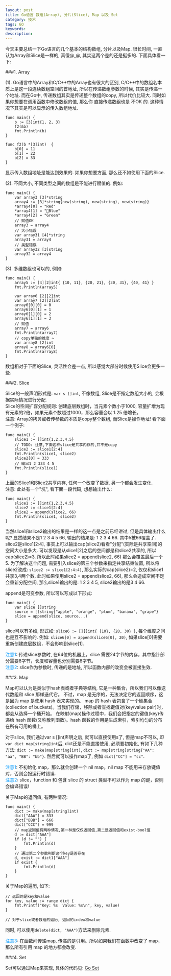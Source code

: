 ```yaml
---
layout: post
title: Go语言 数组(Array), 分片(Slice), Map 以及 Set
category: 技术
tags: GO
keywords:
description:
---
```


今天主要总结一下Go语言的几个基本的结构数组, 分片以及Map.
很长时间, 一直认为Array和Slice是一样的, 真傻@_@, 其实这两个差的还是挺多的.
下面具体看一下:

###1. Array

(1). Go语言中的Array和C/C++中的Array也有很大的区别, C/C++中的数组名本质上是这一段连续数组空间的首地址, 所以在传递数组参数的时候,
其实是传递一个地址. 而在Go中, 传递数组其实是传递整个数组的copy, 所以代价比较大. 同时如果你想要在调用函数中修改数组的值, 那么你
直接传递数组也是 不OK 的. 这种情况下其实是可以显示的传入数组地址.

```
func main() {
    b := [3]int{1, 2, 3}
    f2(&b)
    fmt.Println(b)
}

func f2(b *[3]int)  {
	b[0] = 11
	b[1] = 22
	b[2] = 33
}
```

显示传入数组地址是能达到效果的. 如果你想要方面, 那么还不如使用下面的Slice. <br>

(2). 不同大小, 不同类型之间的数组是不能进行赋值的. 例如:

```
func main() {
	var array3 [3]*string
	array4 := [3]*string{new(string), new(string), new(string)}
	*array4[0] = "Red"
	*array4[1] = "Blue"
	*array4[2] = "Green"
    // 赋值OK
	array3 = array4
	// 大小错误
	var array31 [4]*string
	array31 = array4
	// 类型错误
	var array32 [3]string
	array32 = array4
}
```

(3). 多维数组也可以的, 例如:

```
func main() {
	array5 := [4][2]int{ {10, 11}, {20, 21}, {30, 31}, {40, 41} }
	fmt.Println(array5)

	var array6 [2][2]int
	var array7 [2][2]int
	array6[0][0] = 0
	array6[0][1] = 1
	array6[1][0] = 2
	array6[1][1] = 3
	// 赋值
	array7 = array6
	fmt.Println(array7)
	// copy单独的维度 ~
	var array8 [2]int
	array8 = array6[0]
	fmt.Println(array8)
}
```

数组相对于下面的Slice, 灵活性会差一点, 所以感觉大部分时候使用Slice会更多一些. <br>

###2. Slice

Slice的一般声明形式是: ```var s []int```, 不像数组, Slice是不指定数组大小的, 会根据实际情况进行分配. <br>
Slice的空间扩容分配规则: 创建底层数组时，当元素个数小于1000, 容量扩增为现有元素的2倍，如果元素个数超过1000，那么容量会以 1.25 倍增长。 <br>
注意: Array的拷贝或者传参数的本质是copy整个数组, 而Slice是操作地址! 看下面一个例子:

```
func main() {
	slice1 := []int{1,2,3,4,5}
	// TODO: 注意,下面这种slice是共享内存的,并不是copy
	slice2 := slice1[2:4]
	fmt.Println(slice1, slice2)
	slice2[0] = 333
	// 输出1 2 333 4 5
	fmt.Println(slice1)
}
```
上面的Slice1和Slice2共享内存, 任何一个改变了数据, 另一个都会发生变化. <br>
注意: 此处有一个"坑", 看下面一段代码, 想想输出什么:

```
func main() {
	slice1 := []int{1,2,3,4,5}
	slice2 := slice1[2:4]
	slice2 = append(slice2, 66)
    fmt.Println(slice1, slice2)
}
```
当然slice1和slice2输出的结果是一样的这一点是之前已经讲过, 但是具体输出什么呢?
显然结果不是1 2 3 4 5 66, 输出的结果是: 1 2 3 4 66. 其中5被66覆盖了.
slice2是slice1[2:4], 事实上可以输出cap(slice2)看看"分配"(实际是共享空间)的空间大小是多大.
可以发现是从slice1[2]之后的空间都是和slice2共享的, 所以cap(slice2)=3. 所以此时如果slice2 = append(slice2, 66)
那么会覆盖最后一个5. 为了解决这个问题, 需要引入slice的第三个参数来指定共享结束位置, 所以将slice2改成:
```slice2 := slice1[2:4:4]```, 那么实际的cap(slice2)=2, 仅仅和slice1共享3,4两个数. 此时如果使用slice2 = append(slice2, 66),
那么会造成空间不足会重新分配空间, 那么slice1输出的是: 1 2 3 4 5, slice2输出的是3 4 66.<br>

append是可变参数, 所以可以写成以下形式:

```
func main() {
    var slice []string
	source = []string{"apple", "orange", "plum", "banana", "grape"}
	slice = append(slice, source...)
}
```

slice可以有多维, 形式如: ```slice6 := [][]int{ {10}, {20, 30} }```, 每个维度之间也是互不影响的.
例如: ```slice6[0] = append(slice6[0], 20)```, 如果slice[0]需要重新创建底层数组，不会影响到slice[1]. <br>


<font color=#0099ff>注意1</font>: 传递slice参数时, 在64位的机器上，slice 需要24字节的内存，其中指针部分需要8字节，长度和容量也分别需要8字节。<br>
<font color=#0099ff>注意2</font>: slice作为参数时, 传递的是地址, 所以函数内部的改变会被直接生效.


###3. Map


Map可以认为是类似于hash表或者字典等结构, 它是一种集合，所以我们可以像迭代数组和 slice 那样迭代它。
不过，map 是无序的，无法决定它的返回顺序，这是因为 map 是使用 hash 表来实现的。
map 的 hash 表包含了一个桶集合(collection of buckets)。当我们存储，移除或者查找键值对(key/value pair)时，都会从选择一个桶开始。
在映射(map)操作过程中，我们会把指定的键值(key)传递给 hash 函数(又称散列函数)。hash 函数的作用是生成索引，索引均匀的分布在所有可用的桶上。
<br>

对于slice, 我们通过var s []int声明之后, 就可以直接使用s了, 但是map不可以, 即```var dict map[string]int```后, dict还是不能直接使用,
必须要初始化, 有如下几种方法: ```dict := make(map[string]int)```, ```dict := map[string]string{"AA": "aa", "BB": "bb"}```.
然后就可以操作map了, 例如 ```dict["CC"] = "cc"```.<br>

<font color=#0099ff>注意1</font>: 不初始化 map，那么就会创建一个 nil map。nil map 不能用来存放键值对，否则会报运行时错误.<br>
<font color=#0099ff>注意2</font>: slice，function 和 包含 slice 的 struct 类型不可以作为 map 的键，否则会编译错误! <br>

关于Map的返回值, 有两种情况:

```
func main() {
	dict := make(map[string]int)
	dict["AAA"] = 333
	dict["BBB"] = 666
	dict["CCC"] = 999
	// map返回值有两种情况,第一种是仅仅返回值,第二是返回值和exist-bool值
	d := dict["AAA"]
	if (d != "") {
		fmt.Println(d)
	}
	// 通过第二个参数判断这个key是否存在
	d, exist := dict1["AAA"]
	if exist {
		fmt.Println(d)
	}
}
```

关于Map的遍历, 如下:

```
// 返回的是key和value
for key, value := range dict {
	fmt.Printf("Key: %s  Value: %s\n", key, value)
}

// 对于slice或者数组的遍历, 返回的index和value

```

同时, 可以使用```delete(dict, "AAA")```方法来删除元素. <br>

<font color=#0099ff>注意3</font>: 在函数间传递map, 传递的是引用。所以如果我们在函数中改变了 map，那么所有引用 map 的地方都会改变.


###4. Set

Set可以通过Map来实现, 具体的代码见:
<a href="http://shanshanpt.github.io/2016/05/31/go-set.html" target="_blank">Go Set</a>














